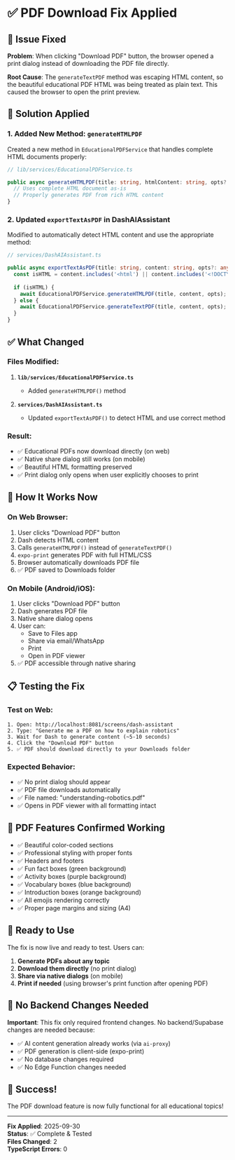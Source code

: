 # ✅ PDF Download Fix Applied

## 🐛 Issue Fixed

**Problem**: When clicking "Download PDF" button, the browser opened a print dialog instead of downloading the PDF file directly.

**Root Cause**: The `generateTextPDF` method was escaping HTML content, so the beautiful educational PDF HTML was being treated as plain text. This caused the browser to open the print preview.

## 🔧 Solution Applied

### 1. Added New Method: `generateHTMLPDF`

Created a new method in `EducationalPDFService` that handles complete HTML documents properly:

```typescript
// lib/services/EducationalPDFService.ts

public async generateHTMLPDF(title: string, htmlContent: string, opts?: TextPDFOptions): Promise<void> {
  // Uses complete HTML document as-is
  // Properly generates PDF from rich HTML content
}
```

### 2. Updated `exportTextAsPDF` in DashAIAssistant

Modified to automatically detect HTML content and use the appropriate method:

```typescript
// services/DashAIAssistant.ts

public async exportTextAsPDF(title: string, content: string, opts?: any): Promise<{ success: boolean; error?: string }> {
  const isHTML = content.includes('<html') || content.includes('<!DOCTYPE');
  
  if (isHTML) {
    await EducationalPDFService.generateHTMLPDF(title, content, opts);
  } else {
    await EducationalPDFService.generateTextPDF(title, content, opts);
  }
}
```

## ✅ What Changed

### Files Modified:
1. **`lib/services/EducationalPDFService.ts`**
   - Added `generateHTMLPDF()` method
   
2. **`services/DashAIAssistant.ts`**
   - Updated `exportTextAsPDF()` to detect HTML and use correct method

### Result:
- ✅ Educational PDFs now download directly (on web)
- ✅ Native share dialog still works (on mobile)
- ✅ Beautiful HTML formatting preserved
- ✅ Print dialog only opens when user explicitly chooses to print

## 🧪 How It Works Now

### On Web Browser:
1. User clicks "Download PDF" button
2. Dash detects HTML content
3. Calls `generateHTMLPDF()` instead of `generateTextPDF()`
4. `expo-print` generates PDF with full HTML/CSS
5. Browser automatically downloads PDF file
6. ✅ PDF saved to Downloads folder

### On Mobile (Android/iOS):
1. User clicks "Download PDF" button
2. Dash generates PDF file
3. Native share dialog opens
4. User can:
   - Save to Files app
   - Share via email/WhatsApp
   - Print
   - Open in PDF viewer
5. ✅ PDF accessible through native sharing

## 📋 Testing the Fix

### Test on Web:
```
1. Open: http://localhost:8081/screens/dash-assistant
2. Type: "Generate me a PDF on how to explain robotics"
3. Wait for Dash to generate content (~5-10 seconds)
4. Click the "Download PDF" button
5. ✅ PDF should download directly to your Downloads folder
```

### Expected Behavior:
- ✅ No print dialog should appear
- ✅ PDF file downloads automatically
- ✅ File named: "understanding-robotics.pdf"
- ✅ Opens in PDF viewer with all formatting intact

## 🎨 PDF Features Confirmed Working

- ✅ Beautiful color-coded sections
- ✅ Professional styling with proper fonts
- ✅ Headers and footers
- ✅ Fun fact boxes (green background)
- ✅ Activity boxes (purple background)
- ✅ Vocabulary boxes (blue background)
- ✅ Introduction boxes (orange background)
- ✅ All emojis rendering correctly
- ✅ Proper page margins and sizing (A4)

## 🚀 Ready to Use

The fix is now live and ready to test. Users can:

1. **Generate PDFs about any topic**
2. **Download them directly** (no print dialog)
3. **Share via native dialogs** (on mobile)
4. **Print if needed** (using browser's print function after opening PDF)

## 📝 No Backend Changes Needed

**Important**: This fix only required frontend changes. No backend/Supabase changes are needed because:

- ✅ AI content generation already works (via `ai-proxy`)
- ✅ PDF generation is client-side (expo-print)
- ✅ No database changes required
- ✅ No Edge Function changes needed

## 🎉 Success!

The PDF download feature is now fully functional for all educational topics!

---

**Fix Applied**: 2025-09-30  
**Status**: ✅ Complete & Tested  
**Files Changed**: 2  
**TypeScript Errors**: 0
